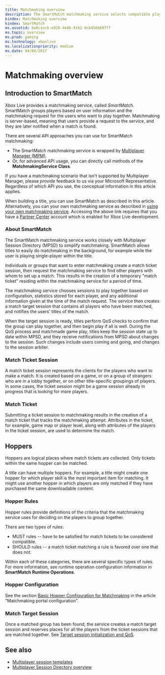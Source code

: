 ```yaml
---
title: Matchmaking overview
description: The SmartMatch matchmaking service selects compatible players in a multiplayer game.
kindex: Matchmaking overview
kindex: SmartMatch
ms.assetid: ba0c1ecb-e928-4e86-9162-8cb456b697ff
ms.topic: overview
ms.prod: gaming
ms.technology: xboxlive
ms.localizationpriority: medium
ms.date: 04/04/2017
---
```


# Matchmaking overview


## Introduction to SmartMatch

Xbox Live provides a matchmaking service, called _SmartMatch_.
SmartMatch groups players based on user information and the matchmaking request for the users who want to play together.
Matchmaking is server-based, meaning that users provide a request to the service, and they are later notified when a match is found.

There are several API approaches you can use for SmartMatch matchmaking:
* The SmartMatch matchmaking service is wrapped by [Multiplayer Manager (MPM)](../mpm/live-multiplayer-manager-nav.md).
* Or, for advanced API usage, you can directly call methods of the **MatchmakingService Class**.

If you have a matchmaking scenario that isn't supported by Multiplayer Manager, please provide feedback to us via your Microsoft Representative.
Regardless of which API you use, the conceptual information in this article applies.

When building a title, you can use SmartMatch as described in this article.
Alternatively, you can your own matchmaking service as described in [using your own matchmaking service](https://developer.microsoft.com/en-us/games/xbox/docs/xboxlive/xbox-live-partners/multiplayer-and-networking/using-your-own-matchmaking-service).
Accessing the above link requires that you have a [Partner Center](https://partner.microsoft.com/dashboard) account which is enabled for Xbox Live development.


### About SmartMatch

The SmartMatch matchmaking service works closely with Multiplayer Session Directory (MPSD) to simplify matchmaking.
SmartMatch allows titles to easily do matchmaking in the background, for example while the user is playing single-player within the title.

Individuals or groups that want to enter matchmaking create a match ticket session, then request the matchmaking service to find other players with whom to set up a match.
This results in the creation of a temporary "match ticket" residing within the matchmaking service for a period of time.

The matchmaking service chooses sessions to play together based on configuration, statistics stored for each player, and any additional information given at the time of the match request.
The service then creates a match target session that contains all players who have been matched, and notifies the users' titles of the match.

When the target session is ready, titles perform QoS checks to confirm that the group can play together, and then begin play if all is well.
During the QoS process and matchmade game play, titles keep the session state up to date within MPSD, and they receive notifications from MPSD about changes to the session.
Such changes include users coming and going, and changes to the session arbiter.


### Match Ticket Session

A match ticket session represents the clients for the players who want to make a match.
It is created based on a game, or on a group of strangers who are in a lobby together, or on other title-specific groupings of players.
In some cases, the ticket session might be a game session already in progress that is looking for more players.


### Match Ticket

Submitting a ticket session to matchmaking results in the creation of a match ticket that tracks the matchmaking attempt.
Attributes in the ticket, for example, game map or player level, along with attributes of the players in the ticket session, are used to determine the match.


## Hoppers

Hoppers are logical places where match tickets are collected.
Only tickets within the same hopper can be matched.

A title can have multiple hoppers.
For example, a title might create one hopper for which player skill is the most important item for matching.
It might use another hopper in which players are only matched if they have purchased the same downloadable content.


### Hopper Rules

Hopper rules provide definitions of the criteria that the matchmaking service uses for deciding on the players to group together.

There are two types of rules:
- MUST rules -- have to be satisfied for match tickets to be considered compatible.
- SHOULD rules -- a match ticket matching a rule is favored over one that does not.

Within each of these categories, there are several specific types of rules.
For more information, see runtime operation configuration information in **SmartMatch Runtime Operations**.


### Hopper Configuration

See the section [Basic Hopper Configuration for Matchmaking](config/live-matchmaking-config.md#hop) in the article "Matchmaking portal configuration".


### Match Target Session

Once a matched group has been found, the service creates a match target session and reserves places for all the players from the ticket sessions that are matched together.
See [Target session initialization and QoS](concepts/live-matchmaking-target-session.md).


## See also

* [Multiplayer session templates](../mpsd/concepts/live-session-templates.md)
* [Multiplayer Session Directory overview](../mpsd/live-mpsd-overview.md)
